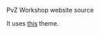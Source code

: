 PvZ Workshop website source

It uses [this](https://github.com/Little9070/workshopsitetheme) theme.
